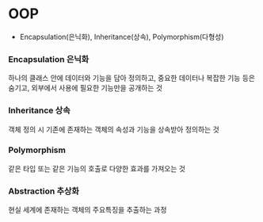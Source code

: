  # OOP
 - Encapsulation(은닉화), Inheritance(상속), Polymorphism(다형성)
 ### Encapsulation 은닉화
 하나의 클래스 안에 데이터와 기능을 담아 정의하고, 중요한 데이터나 복잡한 기능 등은 숨기고, 외부에서 사용에 필요한 기능만을 공개하는 것
 ### Inheritance 상속
 객체 정의 시 기존에 존재하는 객체의 속성과 기능을 상속받아 정의하는 것
 ### Polymorphism
 같은 타입 또는 같은 기능의 호출로 다양한 효과를 가져오는 것
 ### Abstraction 추상화
 현실 세계에 존재하는 객체의 주요특징을 추출하는 과정
 
 
 